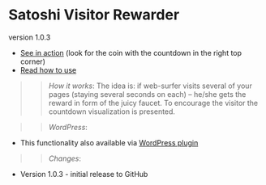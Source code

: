 Satoshi Visitor Rewarder
===================
version 1.0.3


 * [See in action](https://wmexp.com)
 (look for the coin with the countdown in the right top corner)
 * [Read how to use](https://wmexp.com/remotely-hosted-bitcoin-faucet-examples-list/example-surfer-reward/)
 
>> *How it works*:
 The idea is: if web-surfer visits several of your pages (staying several seconds on each) – he/she gets the reward in form of the juicy faucet. To encourage the visitor the countdown visualization is presented.
 
>> *WordPress*:
 * This functionality also available via [WordPress plugin](https://wordpress.org/plugins/simple-bitcoin-faucets/)


 >> *Changes*:
 
  * Version 1.0.3 - initial release to GitHub
